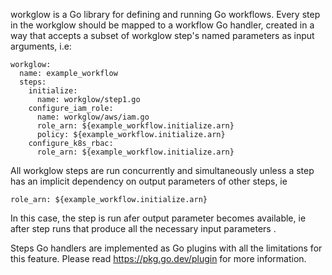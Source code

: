 workglow is a Go library for defining and running Go workflows. Every step in the workglow
should be mapped to a workflow Go handler, created in a way that accepts
a subset of workglow step's named parameters as input arguments, i.e:

```
workglow:
  name: example_workflow
  steps:
    initialize:
      name: workglow/step1.go
    configure_iam_role:
      name: workglow/aws/iam.go
      role_arn: ${example_workflow.initialize.arn} 
      policy: ${example_workflow.initialize.arn}
    configure_k8s_rbac:
      role_arn: ${example_workflow.initialize.arn} 
```

All workglow steps are run concurrently and simultaneously unless a step has
an implicit dependency on output parameters of other steps, ie

```
role_arn: ${example_workflow.initialize.arn}
```

In this case, the step is run afer output parameter becomes available, ie
after step runs that produce all the necessary input parameters .

Steps Go handlers are implemented as Go plugins with all the limitations for 
this feature. Please read https://pkg.go.dev/plugin for more information.


